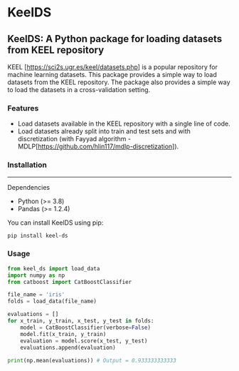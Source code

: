 # KeelDS


## KeelDS: A Python package for loading datasets from KEEL repository

KEEL [https://sci2s.ugr.es/keel/datasets.php] is a popular repository for machine learning datasets. This package provides a simple way to load datasets from the KEEL repository. The package also provides a simple way to load the datasets in a cross-validation setting.

### Features

- Load datasets available in the KEEL repository with a single line of code.
- Load datasets already split into train and test sets and with discretization (with Fayyad algorithm - MDLP[https://github.com/hlin117/mdlp-discretization]).

### Installation
----------------

Dependencies

- Python (>= 3.8)
- Pandas (>= 1.2.4)

You can install KeelDS using pip:

```bash
pip install keel-ds
```

### Usage


```python
from keel_ds import load_data
import numpy as np
from catboost import CatBoostClassifier

file_name = 'iris'
folds = load_data(file_name)

evaluations = []
for x_train, y_train, x_test, y_test in folds:
    model = CatBoostClassifier(verbose=False)
    model.fit(x_train, y_train)
    evaluation = model.score(x_test, y_test)
    evaluations.append(evaluation)
    
print(np.mean(evaluations)) # Output = 0.933333333333

```
